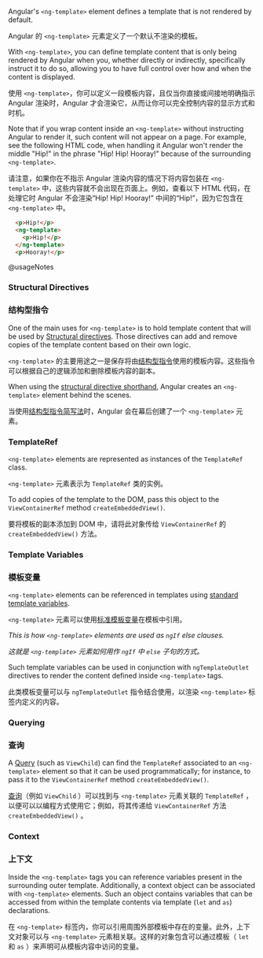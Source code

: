 Angular's `<ng-template>` element defines a template that is not rendered by default.

Angular 的 `<ng-template>` 元素定义了一个默认不渲染的模板。

With `<ng-template>`, you can define template content that is only being rendered by Angular when you, whether directly or indirectly, specifically instruct it to do so, allowing you to have full control over how and when the content is displayed.

使用 `<ng-template>`，你可以定义一段模板内容，且仅当你直接或间接地明确指示 Angular 渲染时，Angular 才会渲染它，从而让你可以完全控制内容的显示方式和时机。

<div class="alter is-helpful">

  Note that if you wrap content inside an `<ng-template>` without instructing Angular to render it, such content will not appear on a page. For example, see the following HTML code, when handling it Angular won't render the middle "Hip!" in the phrase "Hip! Hip! Hooray!" because of the surrounding `<ng-template>`.

  请注意，如果你在不指示 Angular 渲染内容的情况下将内容包装在 `<ng-template>` 中，这些内容就不会出现在页面上。例如，查看以下 HTML 代码，在处理它时 Angular 不会渲染“Hip! Hip! Hooray!” 中间的“Hip!”，因为它包含在 `<ng-template>` 中。

  ```html
    <p>Hip!</p>
    <ng-template>
      <p>Hip!</p>
    </ng-template>
    <p>Hooray!</p>
  ```

</div>

@usageNotes

### Structural Directives

### 结构型指令

One of the main uses for `<ng-template>` is to hold template content that will be used by [Structural directives](guide/structural-directives). Those directives can add and remove copies of the template content based on their own logic.

`<ng-template>` 的主要用途之一是保存将由[结构型指令](guide/structural-directives)使用的模板内容。这些指令可以根据自己的逻辑添加和删除模板内容的副本。

When using the [structural directive shorthand](guide/structural-directives#structural-directive-shorthand), Angular creates an `<ng-template>` element behind the scenes.

当使用[结构型指令简写法](guide/structural-directives#structural-directive-shorthand)时，Angular 会在幕后创建了一个 `<ng-template>` 元素。

### TemplateRef

`<ng-template>` elements are represented as instances of the `TemplateRef` class.

`<ng-template>` 元素表示为 `TemplateRef` 类的实例。

To add copies of the template to the DOM, pass this object to the `ViewContainerRef` method `createEmbeddedView()`.

要将模板的副本添加到 DOM 中，请将此对象传给 `ViewContainerRef` 的 `createEmbeddedView()` 方法。

### Template Variables

### 模板变量

`<ng-template>` elements can be referenced in templates using [standard template variables](guide/template-reference-variables#how-angular-assigns-values-to-template-variables).

`<ng-template>` 元素可以使用[标准模板变量](guide/template-reference-variables#how-angular-assigns-values-to-template-variables)在模板中引用。

*This is how `<ng-template>` elements are used as `ngIf` else clauses.*

*这就是 `<ng-template>` 元素如何用作 `ngIf` 中 `else` 子句的方式。*

Such template variables can be used in conjunction with `ngTemplateOutlet` directives to render the content defined inside `<ng-template>` tags.

此类模板变量可以与 `ngTemplateOutlet` 指令结合使用，以渲染 `<ng-template>` 标签内定义的内容。

### Querying

### 查询

A [Query](api/core/Query) \(such as `ViewChild`\) can find the `TemplateRef` associated to an `<ng-template>` element so that it can be used programmatically; for instance, to pass it to the `ViewContainerRef` method `createEmbeddedView()`.

[查询](api/core/Query)（例如 `ViewChild` ）可以找到与 `<ng-template>` 元素关联的 `TemplateRef` ，以便可以以编程方式使用它；例如，将其传递给 `ViewContainerRef` 方法 `createEmbeddedView()` 。

### Context

### 上下文

Inside the `<ng-template>` tags you can reference variables present in the surrounding outer template.
Additionally, a context object can be associated with `<ng-template>` elements.
Such an object contains variables that can be accessed from within the template contents via template \(`let` and `as`\) declarations.

在 `<ng-template>` 标签内，你可以引用周围外部模板中存在的变量。此外，上下文对象可以与 `<ng-template>` 元素相关联。这样的对象包含可以通过模板（ `let` 和 `as` ）来声明可从模板内容中访问的变量。
